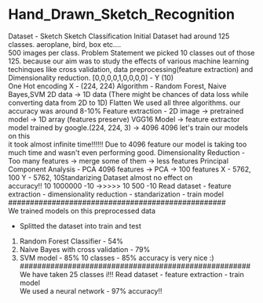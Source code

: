 # Hand_Drawn_Sketch_Recognition

Dataset - Sketch 
Sketch Classification 
Initial Dataset had around 125 classes. 
aeroplane, bird, box etc....  
500 images per class. 
Problem Statement we picked 10  classes out of those 125. 
because our aim was to study the effects of various machine learning techinques like  cross validation, data preprocessing(feature extraction) and Dimensionality reduction. 
[0,0,0,0,1,0,0,0,0] - Y (10)  
One Hot encoding 
X - (224, 224) 
Algorithm - Random Forest, Naive Bayes,SVM 
2D data -> 1D data (There might be chances of data loss while converting data from 2D to 1D) 
Flatten 
We used all three algorithms. our accuracy was around 8-10% 
Feature extraction - 
2D image -> pretrained model -> 1D array (features preserve) 
VGG16 Model -> feature extractor model trained by google.(224, 224, 3) -> 4096 4096 let's train our models on this  
it took almost infinite time!!!!!! 
Due to 4096 feature our model is taking too much time and wasn't even performing good. Dimensionality Reduction -
Too many features -> merge some of them -> less features 
Principal Component Analysis - PCA 
4096 features -> PCA -> 100 features 
X - 5762, 100 
Y - 5762, 10Standarizing Dataset almost no effect on  
accuracy!! 
10 1000000 -10 ->>>>> 10 500 -10 
Read dataset - feature extraction - dimensionality reduction - standarization - train model 
##################################################  
We trained models on this preprocessed data 
- Splitted the dataset into train and test 
1. Random Forest Classifier - 54% 
2. Naive Bayes with cross validation - 79% 
3. SVM model - 85% 
10 classes - 85% accuracy is very nice :) 
#####################################################  We have taken 25 classes i!!! 
Read dataset - feature extraction - train model  
We used a neural network - 97% accuracy!!
